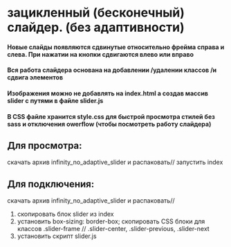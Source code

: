 # зацикленный (бесконечный) слайдер. (без адаптивности)
#### Новые слайды появляются сдвинутые относительно фрейма справа и слева. При нажатии на кнопки сдвигаются влево или вправо
#### Вся работа слайдера основана на добавлении /удалении классов /и сдвига элементов
#### Изображения можно не добавлять на index.html а создав массив slider с путями в файле slider.js 

#### В CSS файле хранится style.css для быстрой просмотра стилей без sass и отключения owerflow (чтобы посмотреть работу слайдера)

## Для просмотра:
скачать архив infinity_no_adaptive_slider
и распаковать// запустить index

## Для подключения:
скачать архив infinity_no_adaptive_slider
и распаковать// 
1.  скопировать блок slider из index
2.  установить box-sizing: border-box;  скопировать CSS блоки для классов .slider-frame //
.slider-center,
.slider-previous,
.slider-next
3. установить скрипт slider.js
